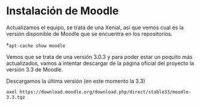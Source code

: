 # Instalación de Moodle

Actualizamos el equipo, se trata de una Xenial, así que vemos cual es la versión disponible de Moodle que se encuentra en los repositorios.

 *`apt-cache show moodle`
 
Vemos que se trata de una versión 3.0.3 y para poder estar un poquito más actualizados, vamos a intentar descargar de la página oficial del proyecto la versión 3.3 de Moodle.

Descargamos la última versión (en este momento la 3.3)

`axel https://download.moodle.org/download.php/direct/stable33/moodle-3.3.tgz`

